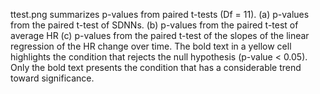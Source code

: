 ttest.png summarizes p-values from paired t-tests (Df = 11). (a) p-values from the paired t-test of SDNNs. (b) p-values from the paired t-test of average HR (c) p-values from the paired t-test of the slopes of the linear regression of the HR change over time.  The bold text in a yellow cell highlights the condition that rejects the null hypothesis (p-value < 0.05). Only the bold text presents the condition that has a considerable trend toward significance.
